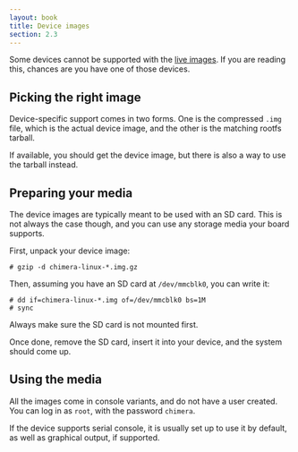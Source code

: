 ```yaml
---
layout: book
title: Device images
section: 2.3
---
```


Some devices cannot be supported with the [live images](/docs/installation/live).
If you are reading this, chances are you have one of those devices.

## Picking the right image

Device-specific support comes in two forms. One is the compressed `.img` file,
which is the actual device image, and the other is the matching rootfs tarball.

If available, you should get the device image, but there is also a way to use
the tarball instead.

## Preparing your media

The device images are typically meant to be used with an SD card. This
is not always the case though, and you can use any storage media your
board supports.

First, unpack your device image:

```
# gzip -d chimera-linux-*.img.gz
```

Then, assuming you have an SD card at `/dev/mmcblk0`, you can write it:

```
# dd if=chimera-linux-*.img of=/dev/mmcblk0 bs=1M
# sync
```

Always make sure the SD card is not mounted first.

Once done, remove the SD card, insert it into your device, and the system
should come up.

## Using the media

All the images come in console variants, and do not have a user created.
You can log in as `root`, with the password `chimera`.

If the device supports serial console, it is usually set up to use it
by default, as well as graphical output, if supported.
